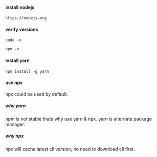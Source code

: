#### install nodejs

```
https://nodejs.org 
```

#### verify versions
```
node -v
```
```
npm -v
```

#### install yarn
```
npm install -g yarn
```

#### use npx
npx could be used by default.
##### why yarn
npm is not stable thats why use yarn & npx.
yarn is alternate package manager.

##### why npx
npx will cache latest cli version, no need to download cli first.
